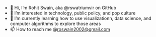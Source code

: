 - 👋 Hi, I’m Rohit Swain, aka @rswatriumvir on GitHub
- 👀 I’m interested in technology, public policy, and pop culture
- 🌱 I’m currently learning how to use visualizationn, data science, and computer algorithms to explore those areas
- 📫 How to reach me @roswain2002@gmail.com

<!---
rswatriumvir/rswatriumvir is a ✨ special ✨ repository because its `README.md` (this file) appears on your GitHub profile.
You can click the Preview link to take a look at your changes.
--->
